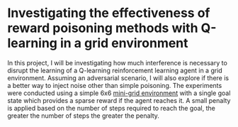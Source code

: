 # Investigating the effectiveness of reward poisoning methods with Q-learning in a grid environment

In this project, I will be investigating how much interference is necessary to disrupt the learning of a Q-learning reinforcement learning agent in a 
grid environment. Assuming an adversarial scenario, I will also explore if there is a better way to inject noise other than simple poisoning. 
The experiments were conducted using a simple 6x6 [mini-grid environment](https://github.com/Farama-Foundation/gym-minigrid) with a single goal state 
which provides a sparse reward if the agent reaches it. A small penalty is applied based on the number of steps required to reach the goal, 
the greater the number of steps the greater the penalty.


